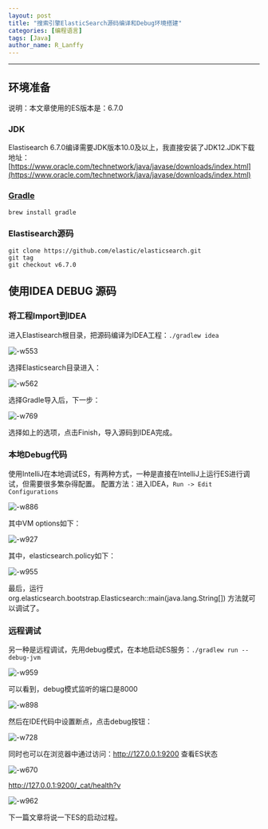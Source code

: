 ```yaml
---
layout: post
title: "搜索引擎ElasticSearch源码编译和Debug环境搭建"
categories: [编程语言]
tags: [Java]
author_name: R_Lanffy
---
```

---

## 环境准备
说明：本文章使用的ES版本是：6.7.0
### JDK

Elastisearch 6.7.0编译需要JDK版本10.0及以上，我直接安装了JDK12.JDK下载地址：[https://www.oracle.com/technetwork/java/javase/downloads/index.html](https://www.oracle.com/technetwork/java/javase/downloads/index.html)

### [Gradle](https://gradle.org/)

``brew install gradle``

### Elastisearch源码

```
git clone https://github.com/elastic/elasticsearch.git
git tag
git checkout v6.7.0
```

## 使用IDEA DEBUG 源码

### 将工程Import到IDEA

进入Elastisearch根目录，把源码编译为IDEA工程：``./gradlew idea``

![-w553](/images/posts/2019/15547293535112.jpg)

选择Elasticsearch目录进入：

![-w562](/images/posts/2019/15547293865629.jpg)

选择Gradle导入后，下一步：

![-w769](/images/posts/2019/15547294233274.jpg)


选择如上的选项，点击Finish，导入源码到IDEA完成。

### 本地Debug代码

使用IntelliJ在本地调试ES，有两种方式，一种是直接在IntelliJ上运行ES进行调试，但需要很多繁杂得配置。
配置方法：进入IDEA，``Run -> Edit Configurations``

![-w886](/images/posts/2019/15547294919385.jpg)

其中VM options如下：

![-w927](/images/posts/2019/15547295079079.jpg)

其中，elasticsearch.policy如下：

![-w955](/images/posts/2019/15547295247177.jpg)

最后，运行org.elasticsearch.bootstrap.Elasticsearch::main(java.lang.String[]) 方法就可以调试了。

### 远程调试

另一种是远程调试，先用debug模式，在本地启动ES服务：``./gradlew run --debug-jvm``

![-w959](/images/posts/2019/15547295567821.jpg)

可以看到，debug模式监听的端口是8000

![-w898](/images/posts/2019/15547295714840.jpg)

然后在IDE代码中设置断点，点击debug按钮：

![-w728](/images/posts/2019/15547295885453.jpg)

同时也可以在浏览器中通过访问：http://127.0.0.1:9200 查看ES状态

![-w670](/images/posts/2019/15547296031162.jpg)

http://127.0.0.1:9200/_cat/health?v

![-w962](/images/posts/2019/15547296183839.jpg)

下一篇文章将说一下ES的启动过程。



